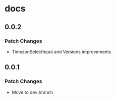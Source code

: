 # docs

## 0.0.2

### Patch Changes

- TimezonSelectInput and Versions improvements

## 0.0.1

### Patch Changes

- Move to dev branch
